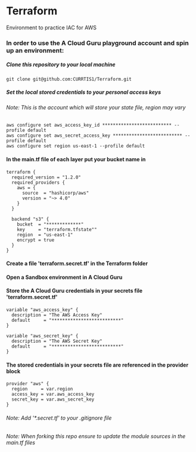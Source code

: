 # Terraform

Environment to practice IAC for AWS

### In order to use the A Cloud Guru playground account and spin up an environment:

##### Clone this repository to your local machine
```
git clone git@github.com:CURRTIS1/Terraform.git
```

##### Set the local stored credentials to your personal access keys
###### Note: This is the account which will store your state file, region may vary
```
aws configure set aws_access_key_id ************************** --profile default
aws configure set aws_secret_access_key ************************** --profile default
aws configure set region us-east-1 --profile default
```

#### In the main.tf file of each layer put your bucket name in
```
terraform {
  required_version = "1.2.0"
  required_providers {
    aws = {
      source  = "hashicorp/aws"
      version = "~> 4.0"
    }
  }

  backend "s3" {
    bucket  = "*************"
    key     = "terraform.tfstate""
    region  = "us-east-1"
    encrypt = true
  }
}
```

#### Create a file 'terraform.secret.tf' in the Terraform folder

#### Open a Sandbox environment in A Cloud Guru

#### Store the A Cloud Guru credentials in your secrets file 'terraform.secret.tf'
```
variable "aws_access_key" {
  description = "The AWS Access Key"
  default     = "**************************"
}

variable "aws_secret_key" {
  description = "The AWS Secret Key"
  default     = "**************************"
}
```

#### The stored credentials in your secrets file are referenced in the provider block
```
provider "aws" {
  region     = var.region
  access_key = var.aws_access_key
  secret_key = var.aws_secret_key
}
```

###### Note: Add '*.secret.tf' to your .gitignore file
###### Note: When forking this repo ensure to update the module sources in the main.tf files